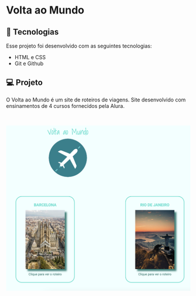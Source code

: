 # Volta ao Mundo

## 🚀 Tecnologias

Esse projeto foi desenvolvido com as seguintes tecnologias:

- HTML e CSS
- Git e Github

## 💻 Projeto

O Volta ao Mundo é um site de roteiros de viagens. Site desenvolvido com ensinamentos de 4 cursos fornecidos pela Alura. 


<br>

![Volta ao Mundo](/assets/img/banner-github.png "Volta ao Mundo")